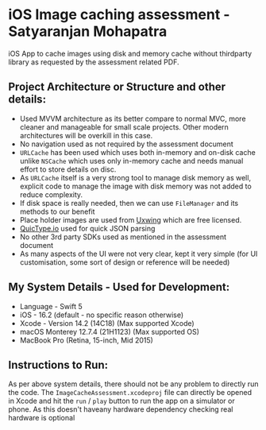 # iOS Image caching assessment - Satyaranjan Mohapatra
iOS App to cache images using disk and memory cache without thirdparty library as requested by the assessment related PDF.

## Project Architecture or Structure and other details: 
* Used MVVM architecture as its better compare to normal MVC, more cleaner and manageable for small scale projects. Other modern architectures will be overkill in this case.
* No navigation used as not required by the assessment document	
* `URLCache` has been used which uses both in-memory and on-disk cache unlike `NSCache` which uses only in-memory cache and needs manual effort to store details on disc.
* As `URLCache` itself is a very strong tool to manage disk memory as well, explicit code to manage the image with disk memory was not added to reduce complexity.
* If disk space is really needed, then we can use `FileManager` and its methods to our benefit
* Place holder images are used from [Uxwing](https://uxwing.com/) which are free licensed.
* [QuicType.io](https://app.quicktype.io) used for quick JSON parsing
* No other 3rd party SDKs used as mentioned in the assessment document
* As many aspects of the UI were not very clear, kept it very simple (for UI customisation, some sort of design or reference will be needed)

## My System Details - Used for Development:
* Language - Swift 5
* iOS - 16.2 (default - no specific reason otherwise)
* Xcode - Version 14.2 (14C18) (Max supported Xcode)
* macOS Monterey 12.7.4 (21H1123) (Max supported OS)
* MacBook Pro (Retina, 15-inch, Mid 2015)

## Instructions to Run:
As per above system details, there should not be any problem to directly run the code.
The `ImageCacheAssessment.xcodeproj` file can directly be opened in Xcode and hit the `run` / `play` button to run the app on a simulator or phone.
As this doesn't haveany hardware dependency checking real hardware is optional

